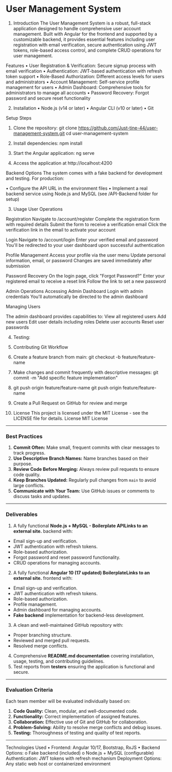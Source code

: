 # User Management System

1. Introduction
The User Management System is a robust, full-stack application designed to handle comprehensive user account management. Built with Angular for the frontend and supported by a customizable backend, it provides essential features including user registration with email verification, secure authentication using JWT tokens, role-based access control, and complete CRUD operations for user management.

Features
• User Registration & Verification: Secure signup process with email verification
• Authentication: JWT-based authentication with refresh token support
• Role-Based Authorization: Different access levels for users and administrators
• Account Management: Self-service profile management for users
• Admin Dashboard: Comprehensive tools for administrators to manage all accounts
• Password Recovery: Forgot password and secure reset functionality

2. Installation
• Node.js (v14 or later)
• Angular CLI (v10 or later)
• Git

Setup Steps
1. Clone the repository:
git clone https://github.com/Just-tine-44/user-management-system.git
cd user-management-system 

2. Install dependencies:
npm install

3. Start the Angular application:
ng serve

4. Access the application at http://localhost:4200

Backend Options
The system comes with a fake backend for development and testing. For production:

• Configure the API URL in the environment files
• Implement a real backend service using Node.js and MySQL (see /API-Backend folder for setup)

3. Usage
User Operations

Registration
    Navigate to /account/register
    Complete the registration form with required details
    Submit the form to receive a verification email
    Click the verification link in the email to activate your account

Login
    Navigate to /account/login
    Enter your verified email and password
    You'll be redirected to your user dashboard upon successful authentication

Profile Management
    Access your profile via the user menu
    Update personal information, email, or password
    Changes are saved immediately after submission

Password Recovery
    On the login page, click "Forgot Password?"
    Enter your registered email to receive a reset link
    Follow the link to set a new password

Admin Operations
Accessing Admin Dashboard
    Login with admin credentials
    You'll automatically be directed to the admin dashboard

Managing Users

The admin dashboard provides capabilities to:
View all registered users
Add new users
Edit user details including roles
Delete user accounts
Reset user passwords

4. Testing:


5. Contributing
Git Workflow

1. Create a feature branch from main:
git checkout -b feature/feature-name

2. Make changes and commit frequently with descriptive messages:
git commit -m "Add specific feature implementation"

3. git push origin feature/feature-name
git push origin feature/feature-name

4. Create a Pull Request on GitHub for review and merge

6. License
This project is licensed under the MIT License - see the LICENSE file for details.
License
MIT License

---
### **Best Practices**
1. **Commit Often:** Make small, frequent commits with clear messages to track progress.
2. **Use Descriptive Branch Names:** Name branches based on their purpose.
3. **Review Code Before Merging:** Always review pull requests to ensure code quality.
4. **Keep Branches Updated:** Regularly pull changes from `main` to avoid large conflicts.
5. **Communicate with Your Team:** Use GitHub issues or comments to discuss tasks and updates.
---
### **Deliverables**
1. A fully functional **Node.js + MySQL - Boilerplate APILinks to an external site.** backend with:
- Email sign-up and verification.
- JWT authentication with refresh tokens.
- Role-based authorization.
- Forgot password and reset password functionality.
- CRUD operations for managing accounts.
2. A fully functional **Angular 10 (17 updated) BoilerplateLinks to an external site.** frontend with:
- Email sign-up and verification.
- JWT authentication with refresh tokens.
- Role-based authorization.
- Profile management.
- Admin dashboard for managing accounts.
- **Fake backend** implementation for backend-less development.
3. A clean and well-maintained GitHub repository with:
- Proper branching structure.
- Reviewed and merged pull requests.
- Resolved merge conflicts.
4. Comprehensive **README.md documentation** covering installation, usage, testing, and contributing guidelines.
5. Test reports from **testers** ensuring the application is functional and secure.
---
### **Evaluation Criteria**
Each team member will be evaluated individually based on:
1. **Code Quality:** Clean, modular, and well-documented code.
2. **Functionality:** Correct implementation of assigned features.
3. **Collaboration:** Effective use of Git and GitHub for collaboration.
4. **Problem-Solving:** Ability to resolve merge conflicts and debug issues.
5. **Testing:** Thoroughness of testing and quality of test reports.
---

Technologies Used
• Frontend: Angular 10/17, Bootstrap, RxJS
• Backend Options:
    o Fake backend (included)
    o Node.js + MySQL (configurable)
Authentication: JWT tokens with refresh mechanism
Deployment Options: Any static web host or containerized environment